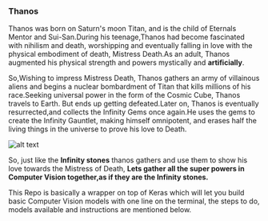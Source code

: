 ### Thanos

Thanos was born on Saturn's moon Titan, and is the child of Eternals Mentor and Sui-San.During his teenage,Thanos had become fascinated with nihilism and death, worshipping and eventually falling in love with the physical embodiment of death, Mistress Death.As an adult, Thanos augmented his physical strength and powers mystically and **artificially**.

So,Wishing to impress Mistress Death, Thanos gathers an army of villainous aliens and begins a nuclear bombardment of Titan that kills millions of his race.Seeking universal power in the form of the Cosmic Cube, Thanos travels to Earth. But ends up getting defeated.Later on, Thanos is eventually resurrected,and collects the Infinity Gems once again.He uses the gems to create the Infinity Gauntlet, making himself omnipotent, and erases half the living things in the universe to prove his love to Death.

![alt text](https://static.comicvine.com/uploads/original/4/40015/1341796-picture_1.png)

So, just like the **Infinity stones** thanos gathers and use them to show his love towards the Mistress of Death,
**Lets gather all the super powers in Computer Vision together,as if they are the Infinity stones.**

This Repo is basically a wrapper on top of Keras which will let you build basic Computer Vision models with one line on the terminal, the steps to do, models available and instructions are mentioned below.
